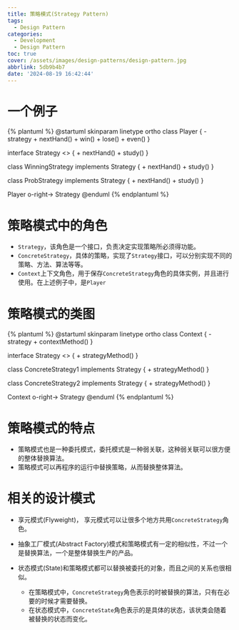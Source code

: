 ```yaml
---
title: 策略模式(Strategy Pattern)
tags:
  - Design Pattern
categories:
  - Development
  - Design Pattern
toc: true
cover: /assets/images/design-patterns/design-pattern.jpg
abbrlink: 5db9b4b7
date: '2024-08-19 16:42:44'
---
```


# 一个例子

<!-- more -->
{% plantuml %}
@startuml
skinparam linetype ortho
class Player {
    - strategy
    + nextHand()
    + win()
    + lose()
    + even()
}

interface Strategy <<Interface>> {
    + nextHand()
    + study()
}

class WinningStrategy implements Strategy {
    + nextHand()
    + study()
}

class ProbStrategy implements Strategy {
    + nextHand()
    + study()
}

Player o-right-> Strategy
@enduml
{% endplantuml %}

# 策略模式中的角色

* `Strategy`，该角色是一个接口，负责决定实现策略所必须得功能。
* `ConcreteStrategy`，具体的策略，实现了`Strategy`接口，可以分别实现不同的策略、方法、算法等等。
* `Context`上下文角色，用于保存`ConcreteStrategy`角色的具体实例，并且进行使用。在上述例子中，是`Player`

# 策略模式的类图

{% plantuml %}
@startuml
skinparam linetype ortho
class Context {
    - strategy
    + contextMethod()
}

interface Strategy <<Interface>> {
    + strategyMethod()
}

class ConcreteStrategy1 implements Strategy {
    + strategyMethod()
}

class ConcreteStrategy2 implements Strategy {
    + strategyMethod()
}

Context o-right-> Strategy
@enduml
{% endplantuml %}

# 策略模式的特点

* 策略模式也是一种委托模式，委托模式是一种弱关联，这种弱关联可以很方便的整体替换算法。
* 策略模式可以再程序的运行中替换策略，从而替换整体算法。

# 相关的设计模式

* 享元模式(Flyweight)， 享元模式可以让很多个地方共用`ConcreteStrategy`角色。
* 抽象工厂模式(Abstract Factory)模式和策略模式有一定的相似性，不过一个是替换算法，一个是整体替换生产的产品。
* 状态模式(State)和策略模式都可以替换被委托的对象，而且之间的关系也很相似。

  * 在策略模式中，`ConcreteStrategy`角色表示的时被替换的算法，只有在必要的时候才需要替换。
  * 在状态模式中，`ConcreteState`角色表示的是具体的状态，该状类会随着被替换的状态而变化。
